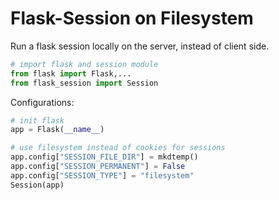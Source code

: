# Flask-Session on Filesystem
Run a flask session locally on the server, instead of client side.

```python
# import flask and session module
from flask import Flask,...
from flask_session import Session
```

Configurations:

```python
# init flask
app = Flask(__name__)

# use filesystem instead of cookies for sessions
app.config["SESSION_FILE_DIR"] = mkdtemp()
app.config["SESSION_PERMANENT"] = False
app.config["SESSION_TYPE"] = "filesystem"
Session(app)
```
